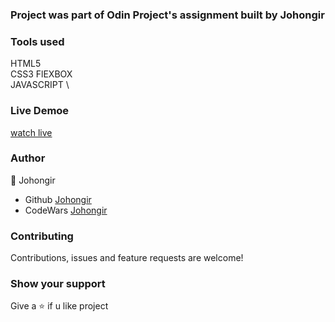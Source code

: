 ### Project was part of Odin Project's assignment built by Johongir


### Tools used 
HTML5 \
CSS3 FlEXBOX \
JAVASCRIPT \


### Live Demoe
[watch live](https://johongirr.github.io/etch-a-sketch/)


### Author
:man: Johongir 
* Github [Johongir](https://github.com/Johongirr)
* CodeWars [Johongir](https://www.codewars.com/users/Johongirmdmdmd?refreshed=true)


### Contributing
Contributions, issues and feature requests are welcome!


### Show your support
Give a :star: if u like project
